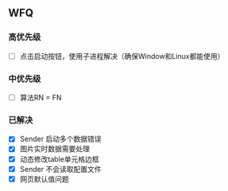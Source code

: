 ## WFQ

### 高优先级
- [ ] 点击启动按钮，使用子进程解决（确保Window和Linux都能使用）

### 中优先级
- [ ] 算法RN = FN

### 已解决
- [x] Sender 启动多个数据错误
- [x] 图片实时数据需要处理
- [x] 动态修改table单元格边框
- [x] Sender 不会读取配置文件
- [x] 网页默认值问题